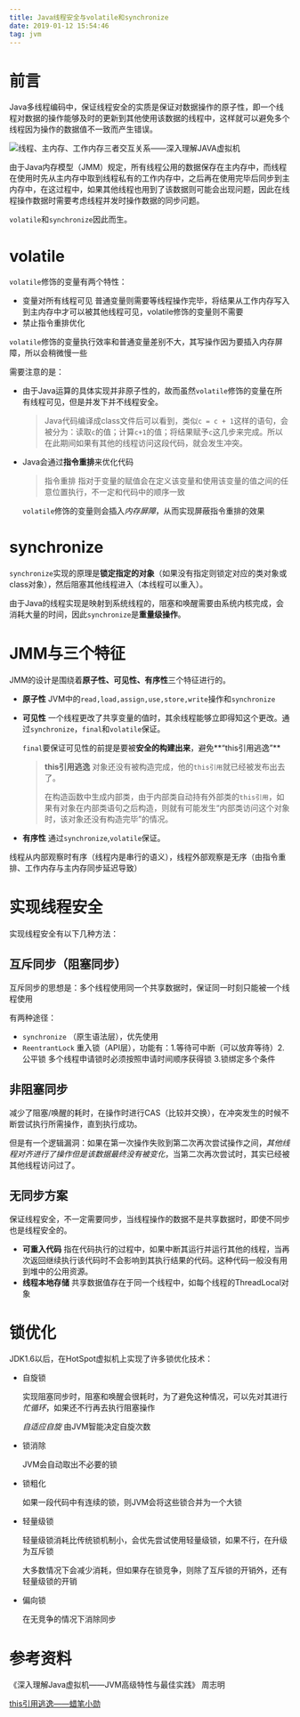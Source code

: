 ```yaml
---
title: Java线程安全与volatile和synchronize
date: 2019-01-12 15:54:46
tag: jvm
---
```


# 前言

Java多线程编码中，保证线程安全的实质是保证对数据操作的原子性，即一个线程对数据的操作能够及时的更新到其他使用该数据的线程中，这样就可以避免多个线程因为操作的数据值不一致而产生错误。

![线程、主内存、工作内存三者交互关系——深入理解JAVA虚拟机](https://jixiaoyong.github.io/images/20190112144856.png)

由于Java内存模型（JMM）规定，所有线程公用的数据保存在主内存中，而线程在使用时先从主内存中取到线程私有的工作内存中，之后再在使用完毕后同步到主内存中，在这过程中，如果其他线程也用到了该数据则可能会出现问题，因此在线程操作数据时需要考虑线程并发时操作数据的同步问题。

`volatile`和`synchronize`因此而生。

# volatile

`volatile`修饰的变量有两个特性：

* 变量对所有线程可见  普通变量则需要等线程操作完毕，将结果从工作内存写入到主内存中才可以被其他线程可见，volatile修饰的变量则不需要
* 禁止指令重排优化

`volatile`修饰的变量执行效率和普通变量差别不大，其写操作因为要插入内存屏障，所以会稍微慢一些

需要注意的是：

* 由于Java运算的具体实现并非原子性的，故而虽然`volatile`修饰的变量在所有线程可见，但是并发下并不线程安全。

  > Java代码编译成class文件后可以看到，类似`c = c + 1`这样的语句，会被分为：读取`c`的值；计算`c+1`的值；将结果赋予`c`这几步来完成。所以在此期间如果有其他的线程访问这段代码，就会发生冲突。

* Java会通过**指令重排**来优化代码

  > 指令重排 指对于变量的赋值会在定义该变量和使用该变量的值之间的任意位置执行，不一定和代码中的顺序一致

  `volatile`修饰的变量则会插入*内存屏障*，从而实现屏蔽指令重排的效果

# synchronize

`synchronize`实现的原理是**锁定指定的对象**（如果没有指定则锁定对应的类对象或class对象），然后阻塞其他线程进入（本线程可以重入）。

由于Java的线程实现是映射到系统线程的，阻塞和唤醒需要由系统内核完成，会消耗大量的时间，因此`synchronize`是**重量级操作**。



# JMM与三个特征

JMM的设计是围绕着**原子性、可见性、有序性**三个特征进行的。

* **原子性** JVM中的`read,load,assign,use,store,write`操作和`synchronize`

* **可见性** 一个线程更改了共享变量的值时，其余线程能够立即得知这个更改。通过`synchronize`，`final`和`volatile`保证。

  `final`要保证可见性的前提是要被**安全的构建出来**，避免**“this引用逃逸”**

  > **this引用逃逸** 对象还没有被构造完成，他的`this引用`就已经被发布出去了。
  >
  > 在构造函数中生成内部类，由于内部类自动持有外部类的`this引用`，如果有对象在内部类语句之后构造，则就有可能发生“内部类访问这个对象时，该对象还没有构造完毕”的情况。

* **有序性** 通过`synchronize`,`volatile`保证。

线程从内部观察时有序（线程内是串行的语义），线程外部观察是无序（由指令重排、工作内存与主内存同步延迟导致）

# 实现线程安全

实现线程安全有以下几种方法：

## 互斥同步（阻塞同步）

互斥同步的思想是：多个线程使用同一个共享数据时，保证同一时刻只能被一个线程使用

有两种途径：

* `synchronize` （原生语法层），优先使用
* `ReentrantLock` 重入锁（API层），功能有：1.等待可中断（可以放弃等待）2.公平锁 多个线程申请锁时必须按照申请时间顺序获得锁 3.锁绑定多个条件

## 非阻塞同步

减少了阻塞/唤醒的耗时，在操作时进行CAS（比较并交换），在冲突发生的时候不断尝试执行所需操作，直到执行成功。

但是有一个逻辑漏洞：如果在第一次操作失败到第二次再次尝试操作之间，*其他线程对齐进行了操作但是该数据最终没有被变化*，当第二次再次尝试时，其实已经被其他线程访问过了。

## 无同步方案

保证线程安全，不一定需要同步，当线程操作的数据不是共享数据时，即使不同步也是线程安全的。

* **可重入代码** 指在代码执行的过程中，如果中断其运行并运行其他的线程，当再次返回继续执行该代码时不会影响到其执行结果的代码。这种代码一般没有用到堆中的公用资源。
* **线程本地存储** 共享数据值存在于同一个线程中，如每个线程的ThreadLocal对象

# 锁优化

JDK1.6以后，在HotSpot虚拟机上实现了许多锁优化技术：

* 自旋锁

  实现阻塞同步时，阻塞和唤醒会很耗时，为了避免这种情况，可以先对其进行*忙循环*，如果还不行再去执行阻塞操作

  *自适应自旋* 由JVM智能决定自旋次数

* 锁消除

  JVM会自动取出不必要的锁

* 锁粗化

  如果一段代码中有连续的锁，则JVM会将这些锁合并为一个大锁

* 轻量级锁

  轻量级锁消耗比传统锁机制小，会优先尝试使用轻量级锁，如果不行，在升级为互斥锁

  大多数情况下会减少消耗，但如果存在锁竞争，则除了互斥锁的开销外，还有轻量级锁的开销

* 偏向锁

  在无竞争的情况下消除同步

# 参考资料

《深入理解Java虚拟机——JVM高级特性与最佳实践》 周志明

[this引用逃逸——蜡笔小勋](https://blog.csdn.net/u010571316/article/details/77993309)